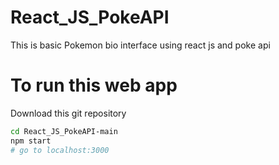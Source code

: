 # React_JS_PokeAPI
This is basic Pokemon bio interface using react js and poke api 

# To run this web app
Download this git repository

```bash
cd React_JS_PokeAPI-main
npm start
# go to localhost:3000
```
